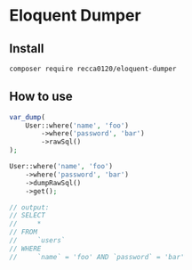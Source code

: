 # Eloquent Dumper

## Install
```bash
composer require recca0120/eloquent-dumper
```

## How to use

```php
var_dump(
    User::where('name', 'foo')
        ->where('password', 'bar')
        ->rawSql()
);

User::where('name', 'foo')
    ->where('password', 'bar')
    ->dumpRawSql()
    ->get();

// output:
// SELECT
//     *
// FROM
//     `users`
// WHERE
//     `name` = 'foo' AND `password` = 'bar'
```
